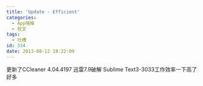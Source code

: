 ```yaml
---
title: 'Update - Efficient'
categories:
  - App强推
  - 软文
tags:
  - 吐槽
id: 334
date: 2013-08-12 18:22:09
---
```


更新了CCleaner 4.04.4197 迅雷7.9破解 Sublime Text3-3033工作效率一下高了好多